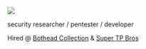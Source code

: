 
![](https://komarev.com/ghpvc/?username=cloutjs&color=green)

security researcher / pentester /  developer 

Hired @ [Bothead Collection](https://twitter.com/BotHeadNFT) & [Super TP Bros](https://twitter.com/supertpbros)
